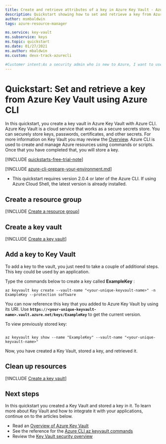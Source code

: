 ```yaml
---
title: Create and retrieve attributes of a key in Azure Key Vault - Azure CLI
description: Quickstart showing how to set and retrieve a key from Azure Key Vault using Azure CLI
author: msmbaldwin
tags: azure-resource-manager

ms.service: key-vault
ms.subservice: keys
ms.topic: quickstart
ms.date: 01/27/2021
ms.author: mbaldwin 
ms.custom: devx-track-azurecli

#Customer intent:As a security admin who is new to Azure, I want to use Key Vault to securely store keys and passwords in Azure
---
```

# Quickstart: Set and retrieve a key from Azure Key Vault using Azure CLI

In this quickstart, you create a key vault in Azure Key Vault with Azure CLI. Azure Key Vault is a cloud service that works as a secure secrets store. You can securely store keys, passwords, certificates, and other secrets. For more information on Key Vault you may review the [Overview](../general/overview.md). Azure CLI is used to create and manage Azure resources using commands or scripts. Once that you have completed that, you will store a key.

[!INCLUDE [quickstarts-free-trial-note](../../../includes/quickstarts-free-trial-note.md)]

[!INCLUDE [azure-cli-prepare-your-environment.md](../../../includes/azure-cli-prepare-your-environment.md)]

 - This quickstart requires version 2.0.4 or later of the Azure CLI. If using Azure Cloud Shell, the latest version is already installed.

## Create a resource group

[!INCLUDE [Create a resource group](../../../includes/key-vault-cli-rg-creation.md)]

## Create a key vault

[!INCLUDE [Create a key vault](../../../includes/key-vault-cli-kv-creation.md)]

## Add a key to Key Vault

To add a key to the vault, you just need to take a couple of additional steps. This key could be used by an application. 

Type the commands below to create a key called **ExampleKey** :

```azurecli
az keyvault key create --vault-name "<your-unique-keyvault-name>" -n ExampleKey --protection software
```

You can now reference this key that you added to Azure Key Vault by using its URI. Use **`https://<your-unique-keyvault-name>.vault.azure.net/keys/ExampleKey`** to get the current version. 

To view previously stored key:

```azurecli

az keyvault key show --name "ExampleKey" --vault-name "<your-unique-keyvault-name>"
```

Now, you have created a Key Vault, stored a key, and retrieved it.

## Clean up resources

[!INCLUDE [Create a key vault](../../../includes/key-vault-cli-delete-resources.md)]

## Next steps

In this quickstart you created a Key Vault and stored a key in it. To learn more about Key Vault and how to integrate it with your applications, continue on to the articles below.

- Read an [Overview of Azure Key Vault](../general/overview.md)
- See the reference for the [Azure CLI az keyvault commands](/cli/azure/keyvault)
- Review the [Key Vault security overview](../general/security-features.md)
